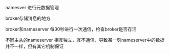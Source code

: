 namesver 进行元数据管理

broker存储消息的地方

broker和nameserver 每30秒进行一次通信，检查broker是否存活

不同主从的nameserver 相互独立，互不通信，导致某一刻nameserver中的数据并不一样，但有其它机制保证

